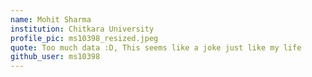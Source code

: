 ```yaml
---
name: Mohit Sharma
institution: Chitkara University
profile_pic: ms10398_resized.jpeg
quote: Too much data :D, This seems like a joke just like my life
github_user: ms10398
---
```

